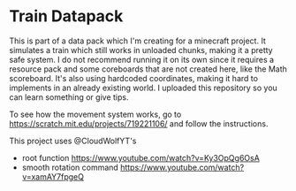 # Train Datapack

This is part of a data pack which I'm creating for a minecraft project.
It simulates a train which still works in unloaded chunks, making it a pretty safe system.
I do not recommend running it on its own since it requires a resource pack and some coreboards that are not created here, like the Math scoreboard. It's also using hardcoded coordinates, making it hard to
implements in an already existing world.
I uploaded this repository so you can learn something or give tips.

To see how the movement system works, go to https://scratch.mit.edu/projects/719221106/ and follow the instructions.


This project uses @CloudWolfYT's
- root function https://www.youtube.com/watch?v=Ky3OpQg6OsA
- smooth rotation command https://www.youtube.com/watch?v=xamAY7fpgeQ
